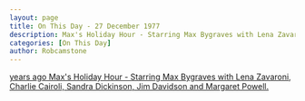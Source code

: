 ```yaml
---
layout: page
title: On This Day - 27 December 1977
description: Max's Holiday Hour - Starring Max Bygraves with Lena Zavaroni, Charlie Cairoli, Sandra Dickinson, Jim Davidson and Margaret Powell.
categories: [On This Day]
author: Robcamstone
---
```


[<span id="age1"></span> years ago Max's Holiday Hour - Starring Max Bygraves with Lena Zavaroni, Charlie Cairoli, Sandra Dickinson, Jim Davidson and Margaret Powell.](/thames%20television/1977/12/27/maxs-holiday-hour.html)

<!-- Script for calculating number of years ago -->
<script>
var dob = '19771227';
var year = Number(dob.substr(0, 4));
var month = Number(dob.substr(4, 2)) - 1;
var day = Number(dob.substr(6, 2));
var today = new Date();
var age1 = today.getFullYear() - year;
if (today.getMonth() < month || (today.getMonth() == month && today.getDate() < day)) {
age1--;
}
document.getElementById("age1").innerHTML=age1;
</script>

